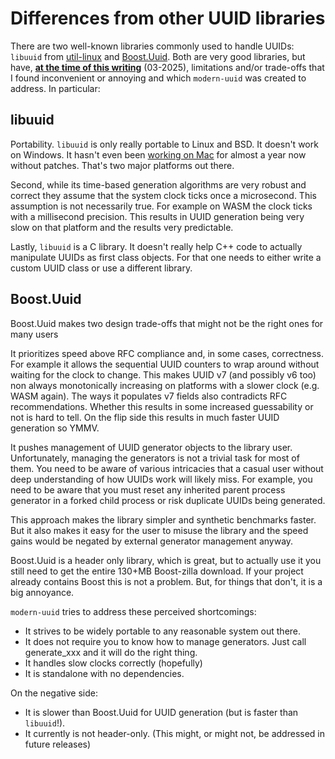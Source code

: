 # Differences from other UUID libraries

There are two well-known libraries commonly used to handle UUIDs: `libuuid` from [util-linux](https://github.com/util-linux/util-linux) and
[Boost.Uuid](http://boost.org/libs/uuid). Both are very good libraries, but have, <ins>**at the time of this writing**</ins> (03-2025), limitations 
and/or trade-offs that I found inconvenient or annoying and which `modern-uuid` was created to address. In particular:

## libuuid

Portability. `libuuid` is only really portable to Linux and BSD. It doesn't work on Windows. It hasn't even been [working on Mac](https://github.com/util-linux/util-linux/issues/2873) for almost a year now without patches. That's two major platforms out there. 

Second, while its time-based generation algorithms are very robust and correct they assume that the system clock ticks once a microsecond.
This assumption is not necessarily true. For example on WASM the clock ticks with a millisecond precision. This results in UUID generation 
being very slow on that platform and the results very predictable.

Lastly, `libuuid` is a C library. It doesn't really help C++ code to actually manipulate UUIDs as first class objects. For that one 
needs to either write a custom UUID class or use a different library.

## Boost.Uuid

Boost.Uuid makes two design trade-offs that might not be the right ones for many users

It prioritizes speed above RFC compliance and, in some cases, correctness. For example it allows the sequential UUID counters to wrap around without
waiting for the clock to change. This makes UUID v7 (and possibly v6 too) non always monotonically increasing on platforms with a slower clock 
(e.g. WASM again). The ways it populates v7 fields also contradicts RFC recommendations. Whether this results in some increased guessability or not is hard to tell. On the flip side this results in much faster UUID generation so YMMV.

It pushes management of UUID generator objects to the library user. Unfortunately, managing the generators is not a trivial task for most of them. You need to be aware of various intricacies that a casual user without deep understanding of how UUIDs work will likely miss. For example, you need to be aware that you must reset any inherited parent process generator in a forked child process or risk duplicate UUIDs being generated.

This approach makes the library simpler and synthetic benchmarks faster. But it also makes it easy for the user to misuse the library and the speed gains would be negated by external generator management anyway.

Boost.Uuid is a header only library, which is great, but to actually use it you still need to get the entire 130+MB Boost-zilla download. If your
project already contains Boost this is not a problem. But, for things that don't, it is a big annoyance.

`modern-uuid` tries to address these perceived shortcomings:

- It strives to be widely portable to any reasonable system out there.
- It does not require you to know how to manage generators. Just call generate_xxx and it will do the right thing.
- It handles slow clocks correctly (hopefully)
- It is standalone with no dependencies. 

On the negative side:
- It is slower than Boost.Uuid for UUID generation (but is faster than `libuuid`!).
- It currently is not header-only. (This might, or might not, be addressed in future releases)

